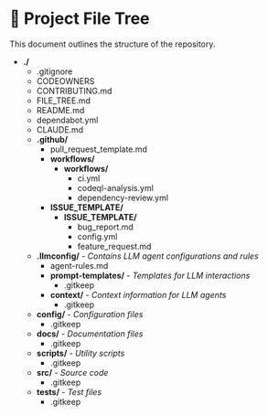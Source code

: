# 📁 Project File Tree
This document outlines the structure of the repository.
- **./**
    - .gitignore
    - CODEOWNERS
    - CONTRIBUTING.md
    - FILE_TREE.md
    - README.md
    - dependabot.yml
    - CLAUDE.md
    - **.github/**
        - pull_request_template.md
        - **workflows/**
            - **workflows/**
                - ci.yml
                - codeql-analysis.yml
                - dependency-review.yml
        - **ISSUE_TEMPLATE/**
            - **ISSUE_TEMPLATE/**
                - bug_report.md
                - config.yml
                - feature_request.md
    - **.llmconfig/** - *Contains LLM agent configurations and rules*
        - agent-rules.md
        - **prompt-templates/** - *Templates for LLM interactions*
            - .gitkeep
        - **context/** - *Context information for LLM agents*
            - .gitkeep
    - **config/** - *Configuration files*
        - .gitkeep
    - **docs/** - *Documentation files*
        - .gitkeep
    - **scripts/** - *Utility scripts*
        - .gitkeep
    - **src/** - *Source code*
        - .gitkeep
    - **tests/** - *Test files*
        - .gitkeep

